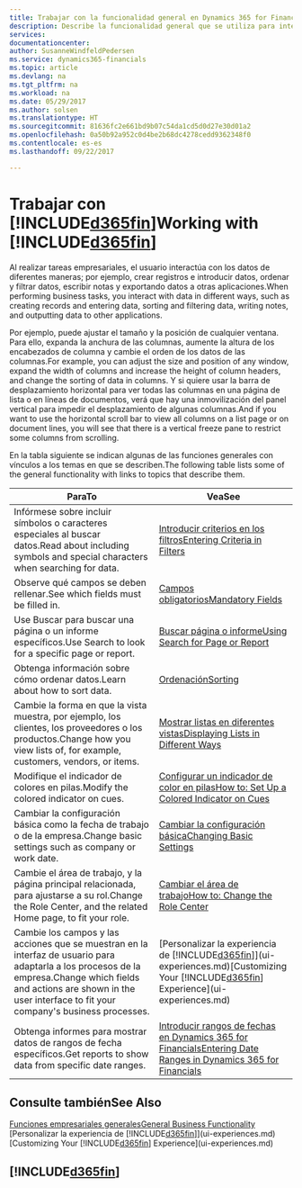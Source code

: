 ```yaml
---
title: Trabajar con la funcionalidad general en Dynamics 365 for Financials | Documentos de Microsoft
description: Describe la funcionalidad general que se utiliza para interactuar con los datos en Financials, como introducir valores, ordenar datos y cambiar de vista.
services: 
documentationcenter: 
author: SusanneWindfeldPedersen
ms.service: dynamics365-financials
ms.topic: article
ms.devlang: na
ms.tgt_pltfrm: na
ms.workload: na
ms.date: 05/29/2017
ms.author: solsen
ms.translationtype: HT
ms.sourcegitcommit: 81636fc2e661bd9b07c54da1cd5d0d27e30d01a2
ms.openlocfilehash: 0a50b92a952c0d4be2b68dc4278cedd9362348f0
ms.contentlocale: es-es
ms.lasthandoff: 09/22/2017

---
```

# <a name="working-with-included365finincludesd365finlongmdmd"></a><span data-ttu-id="b6792-103">Trabajar con [!INCLUDE[d365fin](includes/d365fin_long_md.md)]</span><span class="sxs-lookup"><span data-stu-id="b6792-103">Working with [!INCLUDE[d365fin](includes/d365fin_long_md.md)]</span></span>
<span data-ttu-id="b6792-104">Al realizar tareas empresariales, el usuario interactúa con los datos de diferentes maneras; por ejemplo, crear registros e introducir datos, ordenar y filtrar datos, escribir notas y exportando datos a otras aplicaciones.</span><span class="sxs-lookup"><span data-stu-id="b6792-104">When performing business tasks, you interact with data in different ways, such as creating records and entering data, sorting and filtering data, writing notes, and outputting data to other applications.</span></span>

<span data-ttu-id="b6792-105">Por ejemplo, puede ajustar el tamaño y la posición de cualquier ventana. Para ello, expanda la anchura de las columnas, aumente la altura de los encabezados de columna y cambie el orden de los datos de las columnas.</span><span class="sxs-lookup"><span data-stu-id="b6792-105">For example, you can adjust the size and position of any window, expand the width of columns and increase the height of column headers, and change the sorting of data in columns.</span></span> <span data-ttu-id="b6792-106">Y si quiere usar la barra de desplazamiento horizontal para ver todas las columnas en una página de lista o en líneas de documentos, verá que hay una inmovilización del panel vertical para impedir el desplazamiento de algunas columnas.</span><span class="sxs-lookup"><span data-stu-id="b6792-106">And if you want to use the horizontal scroll bar to view all columns on a list page or on document lines, you will see that there is a vertical freeze pane to restrict some columns from scrolling.</span></span>

<span data-ttu-id="b6792-107">En la tabla siguiente se indican algunas de las funciones generales con vínculos a los temas en que se describen.</span><span class="sxs-lookup"><span data-stu-id="b6792-107">The following table lists some of the general functionality with links to topics that describe them.</span></span>

| <span data-ttu-id="b6792-108">Para</span><span class="sxs-lookup"><span data-stu-id="b6792-108">To</span></span> | <span data-ttu-id="b6792-109">Vea</span><span class="sxs-lookup"><span data-stu-id="b6792-109">See</span></span> |
| --- | --- |
| <span data-ttu-id="b6792-110">Infórmese sobre incluir símbolos o caracteres especiales al buscar datos.</span><span class="sxs-lookup"><span data-stu-id="b6792-110">Read about including symbols and special characters when searching for data.</span></span> |[<span data-ttu-id="b6792-111">Introducir criterios en los filtros</span><span class="sxs-lookup"><span data-stu-id="b6792-111">Entering Criteria in Filters</span></span>](ui-enter-criteria-filters.md) |
| <span data-ttu-id="b6792-112">Observe qué campos se deben rellenar.</span><span class="sxs-lookup"><span data-stu-id="b6792-112">See which fields must be filled in.</span></span> |[<span data-ttu-id="b6792-113">Campos obligatorios</span><span class="sxs-lookup"><span data-stu-id="b6792-113">Mandatory Fields</span></span>](ui-mandatory-fields.md) |
| <span data-ttu-id="b6792-114">Use Buscar para buscar una página o un informe específicos.</span><span class="sxs-lookup"><span data-stu-id="b6792-114">Use Search to look for a specific page or report.</span></span> |[<span data-ttu-id="b6792-115">Buscar página o informe</span><span class="sxs-lookup"><span data-stu-id="b6792-115">Using Search for Page or Report</span></span>](ui-search.md) |
| <span data-ttu-id="b6792-116">Obtenga información sobre cómo ordenar datos.</span><span class="sxs-lookup"><span data-stu-id="b6792-116">Learn about how to sort data.</span></span> |[<span data-ttu-id="b6792-117">Ordenación</span><span class="sxs-lookup"><span data-stu-id="b6792-117">Sorting</span></span>](ui-sorting.md) |
| <span data-ttu-id="b6792-118">Cambie la forma en que la vista muestra, por ejemplo, los clientes, los proveedores o los productos.</span><span class="sxs-lookup"><span data-stu-id="b6792-118">Change how you view lists of, for example, customers, vendors, or items.</span></span> |[<span data-ttu-id="b6792-119">Mostrar listas en diferentes vistas</span><span class="sxs-lookup"><span data-stu-id="b6792-119">Displaying Lists in Different Ways</span></span>](across-display-lists-different-views.md) |
| <span data-ttu-id="b6792-120">Modifique el indicador de colores en pilas.</span><span class="sxs-lookup"><span data-stu-id="b6792-120">Modify the colored indicator on cues.</span></span> |[<span data-ttu-id="b6792-121">Configurar un indicador de color en pilas</span><span class="sxs-lookup"><span data-stu-id="b6792-121">How to: Set Up a Colored Indicator on Cues</span></span>](ui-how-setup-colored-indicator-cues.md) |
| <span data-ttu-id="b6792-122">Cambiar la configuración básica como la fecha de trabajo o de la empresa.</span><span class="sxs-lookup"><span data-stu-id="b6792-122">Change basic settings such as company or work date.</span></span> |[<span data-ttu-id="b6792-123">Cambiar la configuración básica</span><span class="sxs-lookup"><span data-stu-id="b6792-123">Changing Basic Settings</span></span>](ui-change-basic-settings.md) |
| <span data-ttu-id="b6792-124">Cambie el área de trabajo, y la página principal relacionada, para ajustarse a su rol.</span><span class="sxs-lookup"><span data-stu-id="b6792-124">Change the Role Center, and the related Home page, to fit your role.</span></span> |[<span data-ttu-id="b6792-125">Cambiar el área de trabajo</span><span class="sxs-lookup"><span data-stu-id="b6792-125">How to: Change the Role Center</span></span>](change-role.md) |
| <span data-ttu-id="b6792-126">Cambie los campos y las acciones que se muestran en la interfaz de usuario para adaptarla a los procesos de la empresa.</span><span class="sxs-lookup"><span data-stu-id="b6792-126">Change which fields and actions are shown in the user interface to fit your company's business processes.</span></span> |<span data-ttu-id="b6792-127">[Personalizar la experiencia de [!INCLUDE[d365fin](includes/d365fin_md.md)]](ui-experiences.md)</span><span class="sxs-lookup"><span data-stu-id="b6792-127">[Customizing Your [!INCLUDE[d365fin](includes/d365fin_md.md)] Experience](ui-experiences.md)</span></span> |
| <span data-ttu-id="b6792-128">Obtenga informes para mostrar datos de rangos de fecha específicos.</span><span class="sxs-lookup"><span data-stu-id="b6792-128">Get reports to show data from specific date ranges.</span></span> |[<span data-ttu-id="b6792-129">Introducir rangos de fechas en Dynamics 365 for Financials</span><span class="sxs-lookup"><span data-stu-id="b6792-129">Entering Date Ranges in Dynamics 365 for Financials</span></span>](ui-enter-date-ranges.md) |

## <a name="see-also"></a><span data-ttu-id="b6792-130">Consulte también</span><span class="sxs-lookup"><span data-stu-id="b6792-130">See Also</span></span>
[<span data-ttu-id="b6792-131">Funciones empresariales generales</span><span class="sxs-lookup"><span data-stu-id="b6792-131">General Business Functionality</span></span>](ui-across-business-areas.md)  
<span data-ttu-id="b6792-132">[Personalizar la experiencia de [!INCLUDE[d365fin](includes/d365fin_md.md)]](ui-experiences.md)</span><span class="sxs-lookup"><span data-stu-id="b6792-132">[Customizing Your [!INCLUDE[d365fin](includes/d365fin_md.md)] Experience](ui-experiences.md)</span></span>  

## [!INCLUDE[d365fin](includes/free_trial_md.md)]

